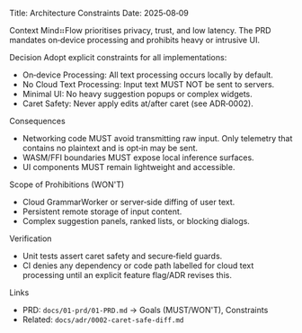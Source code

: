 <!--══════════════════════════════════════════════════
  ╔══════════════════════════════════════════════════════╗
  ║  ░  A D R  —  A R C H I T E C T U R E   C O N S T R A I N T S  ░  ║
  ║                                                                  ║
  ║                                                                  ║
  ║                                                                  ║
  ║                                                                  ║
  ║           ╌╌  P L A C E H O L D E R  ╌╌                          ║
  ║                                                                  ║
  ║                                                                  ║
  ║                                                                  ║
  ║                                                                  ║
  ╚══════════════════════════════════════════════════════╝
    • WHAT ▸ Document on‑device processing and prohibitions
    • WHY  ▸ Align implementation with PRD guardrails
    • HOW  ▸ Enforce via code paths, CI checks, and tests
-->

Title: Architecture Constraints
Date: 2025‑08‑09

Context
Mind⠶Flow prioritises privacy, trust, and low latency. The PRD
mandates on‑device processing and prohibits heavy or intrusive UI.

Decision
Adopt explicit constraints for all implementations:

- On‑device Processing: All text processing occurs locally by default.
- No Cloud Text Processing: Input text MUST NOT be sent to servers.
- Minimal UI: No heavy suggestion popups or complex widgets.
- Caret Safety: Never apply edits at/after caret (see ADR‑0002).

Consequences

- Networking code MUST avoid transmitting raw input. Only telemetry
  that contains no plaintext and is opt‑in may be sent.
- WASM/FFI boundaries MUST expose local inference surfaces.
- UI components MUST remain lightweight and accessible.

Scope of Prohibitions (WON'T)

- Cloud GrammarWorker or server‑side diffing of user text.
- Persistent remote storage of input content.
- Complex suggestion panels, ranked lists, or blocking dialogs.

Verification

- Unit tests assert caret safety and secure‑field guards.
- CI denies any dependency or code path labelled for cloud text
  processing until an explicit feature flag/ADR revises this.

Links

- PRD: `docs/01-prd/01-PRD.md` → Goals (MUST/WON'T), Constraints
- Related: `docs/adr/0002-caret-safe-diff.md`

<!-- DOC META: VERSION=1.0 | UPDATED=2025-09-17T20:45:45Z -->
